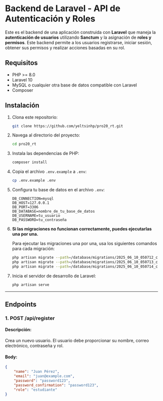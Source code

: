 # Backend de Laravel - API de Autenticación y Roles

Este es el backend de una aplicación construida con **Laravel** que maneja la **autenticación de usuarios** utilizando **Sanctum** y la asignación de **roles y permisos**. Este backend permite a los usuarios registrarse, iniciar sesión, obtener sus permisos y realizar acciones basadas en su rol.

## Requisitos

- PHP >= 8.0
- Laravel 10
- MySQL o cualquier otra base de datos compatible con Laravel
- Composer

## Instalación

1. Clona este repositorio:
    ```bash
    git clone https://github.com/yeltsinhp/pro20_rt.git
    ```

2. Navega al directorio del proyecto:
    ```bash
    cd pro20_rt
    ```

3. Instala las dependencias de PHP:
    ```bash
    composer install
    ```

4. Copia el archivo `.env.example` a `.env`:
    ```bash
    cp .env.example .env
    ```

5. Configura tu base de datos en el archivo `.env`:
    ```env
    DB_CONNECTION=mysql
    DB_HOST=127.0.0.1
    DB_PORT=3306
    DB_DATABASE=nombre_de_tu_base_de_datos
    DB_USERNAME=tu_usuario
    DB_PASSWORD=tu_contraseña
    ```

6. **Si las migraciones no funcionan correctamente, puedes ejecutarlas una por una.**

    Para ejecutar las migraciones una por una, usa los siguientes comandos para cada migración:
    ```bash
    php artisan migrate --path=/database/migrations/2025_06_10_050712_create_roles_table.php
    php artisan migrate --path=/database/migrations/2025_06_10_050713_create_permissions_table.php
    php artisan migrate --path=/database/migrations/2025_06_10_050714_create_role_permission_table.php
    ```

7. Inicia el servidor de desarrollo de Laravel:
    ```bash
    php artisan serve
    ```

---

## Endpoints

### 1. **POST /api/register**

#### Descripción:
Crea un nuevo usuario. El usuario debe proporcionar su nombre, correo electrónico, contraseña y rol.

#### Body:

```json
{
    "name": "Juan Pérez",
    "email": "juan@example.com",
    "password": "password123",
    "password_confirmation": "password123",
    "role": "estudiante"
}
